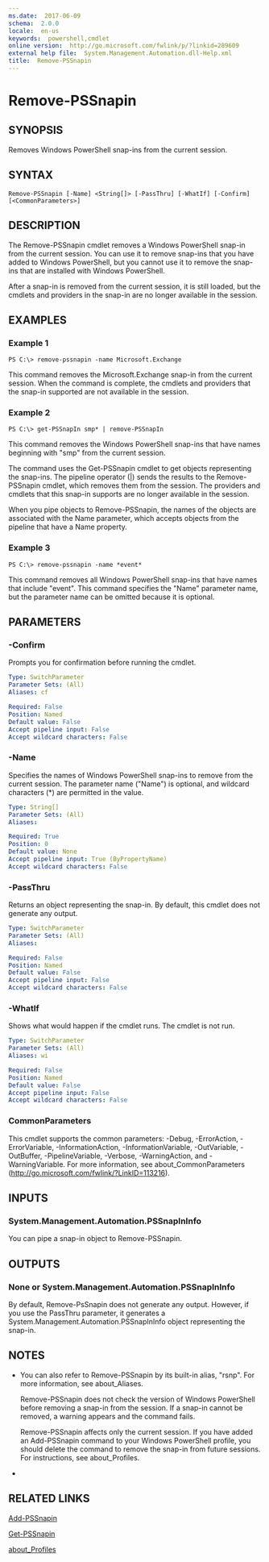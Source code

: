 ```yaml
---
ms.date:  2017-06-09
schema:  2.0.0
locale:  en-us
keywords:  powershell,cmdlet
online version:  http://go.microsoft.com/fwlink/p/?linkid=289609
external help file:  System.Management.Automation.dll-Help.xml
title:  Remove-PSSnapin
---
```


# Remove-PSSnapin

## SYNOPSIS
Removes Windows PowerShell snap-ins from the current session.

## SYNTAX

```
Remove-PSSnapin [-Name] <String[]> [-PassThru] [-WhatIf] [-Confirm] [<CommonParameters>]
```

## DESCRIPTION
The Remove-PSSnapin cmdlet removes a Windows PowerShell snap-in from the current session.
You can use it to remove snap-ins that you have added to Windows PowerShell, but you cannot use it to remove the snap-ins that are installed with Windows PowerShell.

After a snap-in is removed from the current session, it is still loaded, but the cmdlets and providers in the snap-in are no longer available in the session.

## EXAMPLES

### Example 1
```
PS C:\> remove-pssnapin -name Microsoft.Exchange
```

This command removes the Microsoft.Exchange snap-in from the current session.
When the command is complete, the cmdlets and providers that the snap-in supported are not available in the session.

### Example 2
```
PS C:\> get-PSSnapIn smp* | remove-PSSnapIn
```

This command removes the Windows PowerShell snap-ins that have names beginning with "smp" from the current session.

The command uses the Get-PSSnapin cmdlet to get objects representing the snap-ins.
The pipeline operator (|) sends the results to the Remove-PSSnapin cmdlet, which removes them from the session.
The providers and cmdlets that this snap-in supports are no longer available in the session.

When you pipe objects to Remove-PSSnapin, the names of the objects are associated with the Name parameter, which accepts objects from the pipeline that have a Name property.

### Example 3
```
PS C:\> remove-pssnapin -name *event*
```

This command removes all Windows PowerShell snap-ins that have names that include "event".
This command specifies the "Name" parameter name, but the parameter name can be omitted because it is optional.

## PARAMETERS

### -Confirm
Prompts you for confirmation before running the cmdlet.

```yaml
Type: SwitchParameter
Parameter Sets: (All)
Aliases: cf

Required: False
Position: Named
Default value: False
Accept pipeline input: False
Accept wildcard characters: False
```

### -Name
Specifies the names of Windows PowerShell snap-ins to remove from the current session.
The parameter name ("Name") is optional, and wildcard characters (*) are permitted in the value.

```yaml
Type: String[]
Parameter Sets: (All)
Aliases: 

Required: True
Position: 0
Default value: None
Accept pipeline input: True (ByPropertyName)
Accept wildcard characters: False
```

### -PassThru
Returns an object representing the snap-in.
By default, this cmdlet does not generate any output.

```yaml
Type: SwitchParameter
Parameter Sets: (All)
Aliases: 

Required: False
Position: Named
Default value: False
Accept pipeline input: False
Accept wildcard characters: False
```

### -WhatIf
Shows what would happen if the cmdlet runs.
The cmdlet is not run.

```yaml
Type: SwitchParameter
Parameter Sets: (All)
Aliases: wi

Required: False
Position: Named
Default value: False
Accept pipeline input: False
Accept wildcard characters: False
```

### CommonParameters
This cmdlet supports the common parameters: -Debug, -ErrorAction, -ErrorVariable, -InformationAction, -InformationVariable, -OutVariable, -OutBuffer, -PipelineVariable, -Verbose, -WarningAction, and -WarningVariable. For more information, see about_CommonParameters (http://go.microsoft.com/fwlink/?LinkID=113216).

## INPUTS

### System.Management.Automation.PSSnapInInfo
You can pipe a snap-in object to Remove-PSSnapin.

## OUTPUTS

### None or System.Management.Automation.PSSnapInInfo
By default, Remove-PsSnapin does not generate any output.
However, if you use the PassThru parameter, it generates a System.Management.Automation.PSSnapInInfo object representing the snap-in.

## NOTES
* You can also refer to Remove-PSSnapin by its built-in alias, "rsnp". For more information, see about_Aliases.

  Remove-PSSnapin does not check the version of Windows PowerShell before removing a snap-in from the session.
If a snap-in cannot be removed, a warning appears and the command fails.

  Remove-PSSnapin affects only the current session.
If you have added an Add-PSSnapin command to your Windows PowerShell profile, you should delete the command to remove the snap-in from future sessions.
For instructions, see about_Profiles.

*

## RELATED LINKS

[Add-PSSnapin](Add-PSSnapin.md)

[Get-PSSnapin](Get-PSSnapin.md)

[about_Profiles](about/about_profiles.md)

